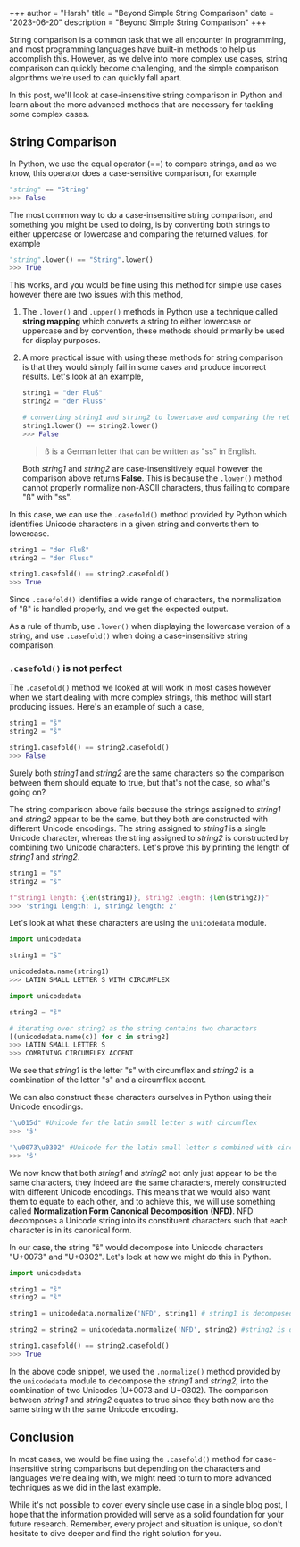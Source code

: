 +++
author = "Harsh"
title = "Beyond Simple String Comparison"
date = "2023-06-20"
description = "Beyond Simple String Comparison"
+++

String comparison is a common task that we all encounter in programming, and most programming languages have built-in methods to help us accomplish this. However, as we delve into more complex use cases, string comparison can quickly become challenging, and the simple comparison algorithms we're used to can quickly fall apart.

In this post, we'll look at case-insensitive string comparison in Python and learn about the more advanced methods that are necessary for tackling some complex cases.

## String Comparison

In Python, we use the equal operator (==) to compare strings, and as we know, this operator does a case-sensitive comparison, for example

```python
"string" == "String"
>>> False
```

The most common way to do a case-insensitive string comparison, and something you might be used to doing, is by converting both strings to either uppercase or lowercase and comparing the returned values, for example

```python
"string".lower() == "String".lower()
>>> True
```

This works, and you would be fine using this method for simple use cases however there are two issues with this method,

1. The `.lower()` and `.upper()` methods in Python use a technique called **string mapping** which converts a string to either lowercase or uppercase and by convention, these methods should primarily be used for display purposes.
2. A more practical issue with using these methods for string comparison is that they would simply fail in some cases and produce incorrect results. Let's look at an example,

   ```python
   string1 = "der Fluß"
   string2 = "der Fluss"

   # converting string1 and string2 to lowercase and comparing the returned values
   string1.lower() == string2.lower()
   >>> False
   ```

   > ß is a German letter that can be written as "ss" in English.

   Both _string1_ and _string2_ are case-insensitively equal however the comparison above returns **False**. This is because the `.lower()` method cannot properly normalize non-ASCII characters, thus failing to compare "ß" with "ss".

In this case, we can use the `.casefold()` method provided by Python which identifies Unicode characters in a given string and converts them to lowercase.

```python
string1 = "der Fluß"
string2 = "der Fluss"

string1.casefold() == string2.casefold()
>>> True
```

Since `.casefold()` identifies a wide range of characters, the normalization of "ß" is handled properly, and we get the expected output.

As a rule of thumb, use `.lower()` when displaying the lowercase version of a string, and use `.casefold()` when doing a case-insensitive string comparison.

### `.casefold()` is not perfect

The `.casefold()` method we looked at will work in most cases however when we start dealing with more complex strings, this method will start producing issues. Here's an example of such a case,

```python
string1 = "ŝ"
string2 = "ŝ"

string1.casefold() == string2.casefold()
>>> False
```

Surely both _string1_ and _string2_ are the same characters so the comparison between them should equate to true, but that's not the case, so what's going on?

The string comparison above fails because the strings assigned to _string1_ and _string2_ appear to be the same, but they both are constructed with different Unicode encodings. The string assigned to _string1_ is a single Unicode character, whereas the string assigned to _string2_ is constructed by combining two Unicode characters. Let's prove this by printing the length of _string1_ and _string2_.

```python
string1 = "ŝ"
string2 = "ŝ"

f"string1 length: {len(string1)}, string2 length: {len(string2)}"
>>> 'string1 length: 1, string2 length: 2'
```

Let's look at what these characters are using the `unicodedata` module.

```python
import unicodedata

string1 = "ŝ"

unicodedata.name(string1)
>>> LATIN SMALL LETTER S WITH CIRCUMFLEX
```

```python
import unicodedata

string2 = "ŝ"

# iterating over string2 as the string contains two characters
[(unicodedata.name(c)) for c in string2]
>>> LATIN SMALL LETTER S
>>> COMBINING CIRCUMFLEX ACCENT
```

We see that _string1_ is the letter "s" with circumflex and _string2_ is a combination of the letter "s" and a circumflex accent.

We can also construct these characters ourselves in Python using their Unicode encodings.

```python
"\u015d" #Unicode for the latin small letter s with circumflex
>>> 'ŝ'

"\u0073\u0302" #Unicode for the latin small letter s combined with circumflex accent
>>> 'ŝ'
```

We now know that both _string1_ and _string2_ not only just appear to be the same characters, they indeed are the same characters, merely constructed with different Unicode encodings. This means that we would also want them to equate to each other, and to achieve this, we will use something called **Normalization Form Canonical Decomposition** **(NFD)**. NFD decomposes a Unicode string into its constituent characters such that each character is in its canonical form.

In our case, the string "ŝ" would decompose into Unicode characters "U+0073" and "U+0302". Let's look at how we might do this in Python.

```python
import unicodedata

string1 = "ŝ"
string2 = "ŝ"

string1 = unicodedata.normalize('NFD', string1) # string1 is decomposed into "\u0073\u0302"

string2 = string2 = unicodedata.normalize('NFD', string2) #string2 is decomposed into "\u0073\u0302"

string1.casefold() == string2.casefold()
>>> True
```

In the above code snippet, we used the `.normalize()` method provided by the `unicodedata` module to decompose the _string1_ and _string2,_ into the combination of two Unicodes (U+0073 and U+0302). The comparison between _string1_ and _string2_ equates to true since they both now are the same string with the same Unicode encoding.

## Conclusion

In most cases, we would be fine using the `.casefold()` method for case-insensitive string comparisons but depending on the characters and languages we're dealing with, we might need to turn to more advanced techniques as we did in the last example.

While it's not possible to cover every single use case in a single blog post, I hope that the information provided will serve as a solid foundation for your future research. Remember, every project and situation is unique, so don't hesitate to dive deeper and find the right solution for you.

